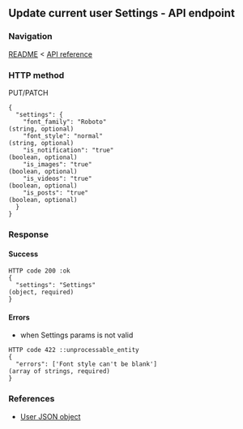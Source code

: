 ## Update current user Settings - API endpoint

### Navigation
[README](../../../../README.md)
<
[API reference](../../../api_reference.md)

### HTTP method
PUT/PATCH

```
{
  "settings": {
    "font_family": "Roboto"                                                     (string, optional)
    "font_style": "normal"                                                      (string, optional)
    "is_notification": "true"                                                   (boolean, optional)
    "is_images": "true"                                                         (boolean, optional)
    "is_videos": "true"                                                         (boolean, optional)
    "is_posts": "true"                                                          (boolean, optional)
  }
}
```

### Response
#### Success
```
HTTP code 200 :ok
{
  "settings": "Settings"                                                        (object, required)
}
```

#### Errors
- when Settings params is not valid
```
HTTP code 422 ::unprocessable_entity
{
  "errors": ['Font style can't be blank']                                       (array of strings, required)
}
```

### References
- [User JSON object](../../../json_objects/settings.md)
